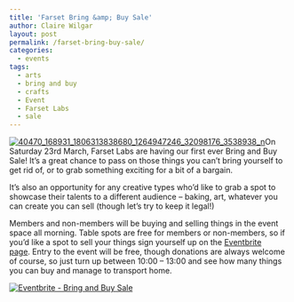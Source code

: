 ```yaml
---
title: 'Farset Bring &amp; Buy Sale'
author: Claire Wilgar
layout: post
permalink: /farset-bring-buy-sale/
categories:
  - events
tags:
  - arts
  - bring and buy
  - crafts
  - Event
  - Farset Labs
  - sale
---
```

[<img class="alignright size-medium wp-image-1147" alt="40470_168931_1806313838680_1264947246_32098176_3538938_n" src="http://i1.wp.com/farsetlabs.org.uk/blog/wp-content/uploads/2013/03/40470_168931_1806313838680_1264947246_32098176_3538938_n-225x300.jpg?fit=225%2C300" data-recalc-dims="1" />][1]On Saturday 23rd March, Farset Labs are having our first ever Bring and Buy Sale! It’s a great chance to pass on those things you can’t bring yourself to get rid of, or to grab something exciting for a bit of a bargain.

It’s also an opportunity for any creative types who’d like to grab a spot to showcase their talents to a different audience &#8211; baking, art, whatever you can create you can sell (though let’s try to keep it legal!)

Members and non-members will be buying and selling things in the event space all morning. Table spots are free for members or non-members, so if you’d like a spot to sell your things sign yourself up on the [Eventbrite page][2]. Entry to the event will be free, though donations are always welcome of course, so just turn up between 10:00 &#8211; 13:00 and see how many things you can buy and manage to transport home.

<a href="http://www.eventbrite.com/event/5571327992?ref=ebtnebregn" target="_blank"><img alt="Eventbrite - Bring and Buy Sale" src="http://www.eventbrite.com/custombutton?eid=5571327992" /></a>

 [1]: http://i0.wp.com/farsetlabs.org.uk/blog/wp-content/uploads/2013/03/40470_168931_1806313838680_1264947246_32098176_3538938_n.jpg
 [2]: http://fsl-bnb-es2005.eventbrite.com/?rank=1 "Eventbrite page"

